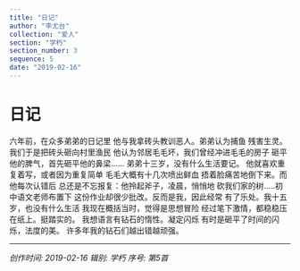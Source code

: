 ```yaml
---
title: "日记"
author: "李尤台"
collection: "爱人"
section: "学朽"
section_number: 3
sequence: 5
date: "2019-02-16"
---
```


# 日记

六年前，在众多弟弟的日记里
他与我拿砖头教训恶人。弟弟认为捕鱼
残害生灵。我们于是把砖头砸向村里渔民
他认为邻居毛毛坏，我们曾经冲进毛毛的房子
砸平他的脾气，首先砸平他的鼻梁......
弟弟十三岁，没有什么生活要记。
他就喜欢重复着写，或者因为重复简单
毛毛大概有十几次喷出鲜血
捂着脸痛苦地倒下来。而他每次认错后
总还是不忘报复：他拎起斧子，凌晨，悄悄地
砍我们家的树.....初中语文老师布置下
这份作业却很少批改。反而是我，因此经常
有了乐处。我十五岁，也没有什么生活
我现在概括当时，觉得是思想冒险
经过笔下激情，都稳稳压在纸上。挺踏实的。
我想语言有钻石的惰性。凝定闪烁
有时是砸平了时间的闪烁，法度的美。
许多年我的钻石们越出错越顽强。

---
*创作时间: 2019-02-16*
*辑别: 学朽*
*序号: 第5首*
